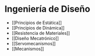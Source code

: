 # Ingeniería de Diseño

- [[Principios de Estática]]
- [[Principios de Dinámica]]
- [[Resistencia de Materiales]]
- [[Diseño Mecatrónico]]
- [[Servomecanismos]]
- [[Mecanismos]]